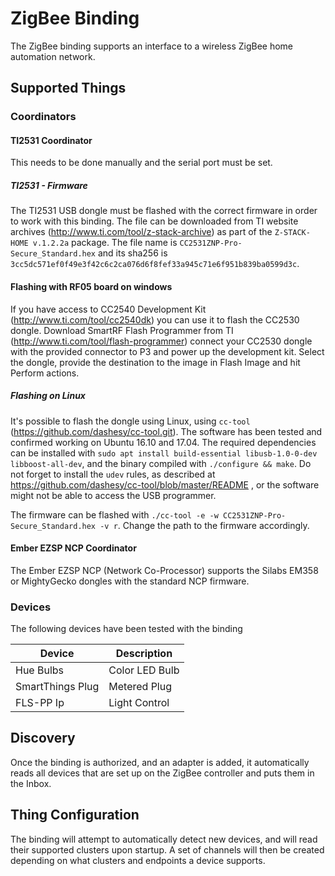 # ZigBee Binding

The ZigBee binding supports an interface to a wireless ZigBee home automation network. 

## Supported Things

### Coordinators

#### TI2531 Coordinator

This needs to be done manually and the serial port must be set.

##### TI2531 - Firmware

The TI2531 USB dongle must be flashed with the correct firmware in order to work with this binding.
The file can be downloaded from TI website archives (http://www.ti.com/tool/z-stack-archive) as part
of the `Z-STACK-HOME v.1.2.2a` package.
The file name is `CC2531ZNP-Pro-Secure_Standard.hex` and its sha256 is `3cc5dc571ef0f49e3f42c6c2ca076d6f8fef33a945c71e6f951b839ba0599d3c`.

#### Flashing with RF05 board on windows 

If you have access to CC2540 Development Kit (http://www.ti.com/tool/cc2540dk)  you can use it to flash the CC2530 dongle. Download SmartRF Flash Programmer from TI (http://www.ti.com/tool/flash-programmer) connect your CC2530 dongle with the provided connector to P3 and power up the development kit. Select the dongle, provide the destination to the image in Flash Image and hit Perform actions.

##### Flashing on Linux

It's possible to flash the dongle using Linux, using `cc-tool` (https://github.com/dashesy/cc-tool.git).
The software has been tested and confirmed working on Ubuntu 16.10 and 17.04.
The required dependencies can be installed with `sudo apt install build-essential libusb-1.0-0-dev libboost-all-dev`, and the binary compiled with `./configure && make`. Do not forget to install the `udev` rules, as described at https://github.com/dashesy/cc-tool/blob/master/README , or the software might not be able to access the USB programmer.

The firmware can be flashed with `./cc-tool -e -w CC2531ZNP-Pro-Secure_Standard.hex -v r`. Change the path to the firmware accordingly.


#### Ember EZSP NCP Coordinator

The Ember EZSP NCP (Network Co-Processor) supports the Silabs EM358 or MightyGecko dongles with the standard NCP firmware.

### Devices

The following devices have been tested with the binding

| Device           | Description    |
|------------------|----------------|
| Hue Bulbs        | Color LED Bulb |
| SmartThings Plug | Metered Plug   |
| FLS-PP Ip        | Light Control  | 


## Discovery

Once the binding is authorized, and an adapter is added, it automatically reads all devices that are set up on the ZigBee controller and puts them in the Inbox.


## Thing Configuration

The binding will attempt to automatically detect new devices, and will read their supported clusters upon startup. A set of channels will then be created depending on what clusters and endpoints a device supports.



